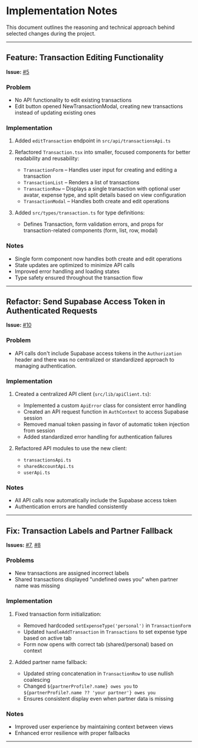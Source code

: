 # Implementation Notes

This document outlines the reasoning and technical approach behind selected changes during the project.

---

## Feature: Transaction Editing Functionality
**Issue:** [#5](https://github.com/WiseTogether/wisetogether-web/issues/5)

### Problem
- No API functionality to edit existing transactions
- Edit button opened NewTransactionModal, creating new transactions instead of updating existing ones

### Implementation
1. Added `editTransaction` endpoint in `src/api/transactionsApi.ts`

2. Refactored `Transaction.tsx` into smaller, focused components for better readability and reusability:
   - `TransactionForm` – Handles user input for creating and editing a transaction
   - `TransactionList` – Renders a list of transactions
   - `TransactionRow` – Displays a single transaction with optional user avatar, expense type, and split details based on view configuration
   - `TransactionModal` – Handles both create and edit operations

3. Added `src/types/transaction.ts` for type definitions:
   - Defines Transaction, form validation errors, and props for transaction-related components (form, list, row, modal)

### Notes
- Single form component now handles both create and edit operations
- State updates are optimized to minimize API calls
- Improved error handling and loading states
- Type safety ensured throughout the transaction flow

---

## Refactor: Send Supabase Access Token in Authenticated Requests
**Issue:** [#10](https://github.com/WiseTogether/wisetogether-web/issues/10)

### Problem
- API calls don't include Supabase access tokens in the `Authorization` header and there was no centralized or standardized approach to managing authentication.

### Implementation
1. Created a centralized API client (`src/lib/apiClient.ts`):
   - Implemented a custom `ApiError` class for consistent error handling
   - Created an API request function in `AuthContext` to access Supabase session
   - Removed manual token passing in favor of automatic token injection from session
   - Added standardized error handling for authentication failures

2. Refactored API modules to use the new client:
   - `transactionsApi.ts`
   - `sharedAccountApi.ts`
   - `userApi.ts`

### Notes
- All API calls now automatically include the Supabase access token
- Authentication errors are handled consistently

---

## Fix: Transaction Labels and Partner Fallback
**Issues:** [#7](https://github.com/WiseTogether/wisetogether-web/issues/7), [#8](https://github.com/WiseTogether/wisetogether-web/issues/8)

### Problems
- New transactions are assigned incorrect labels
- Shared transactions displayed "undefined owes you" when partner name was missing

### Implementation
1. Fixed transaction form initialization:
   - Removed hardcoded `setExpenseType('personal')` in `TransactionForm`
   - Updated `handleAddTransaction` in `Transactions` to set expense type based on active tab
   - Form now opens with correct tab (shared/personal) based on context

2. Added partner name fallback:
   - Updated string concatenation in `TransactionRow` to use nullish coalescing
   - Changed `${partnerProfile?.name} owes you` to `${partnerProfile?.name ?? 'your partner'} owes you`
   - Ensures consistent display even when partner data is missing

### Notes
- Improved user experience by maintaining context between views
- Enhanced error resilience with proper fallbacks

---

